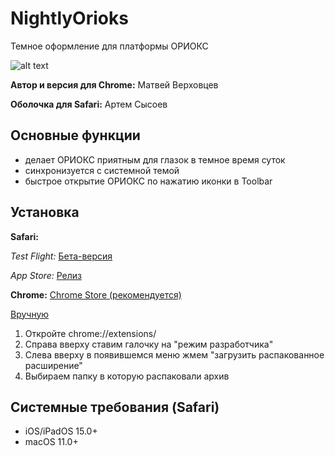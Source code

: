 # NightlyOrioks

Темное оформление для платформы ОРИОКС

![alt text](nightlyORIOKS_screenshot.png "Красивая картинка")

**Автор и версия для Chrome:** Матвей Верховцев

**Оболочка для Safari:** Артем Сысоев

## Основные функции
- делает ОРИОКС приятным для глазок в темное время суток
- синхронизуется с системной темой
- быстрое открытие ОРИОКС по нажатию иконки в Toolbar

## Установка
**Safari:**

*Test Flight:*
[Бета-версия](https://testflight.apple.com/join/TFj9hJaq)

*App Store:*
[Релиз](https://apps.apple.com/ru/app/%D0%BE%D1%80%D0%B8%D0%BE%D0%BA%D1%81-%D1%82%D0%B5%D0%BC%D0%BD%D0%B0%D1%8F-%D1%82%D0%B5%D0%BC%D0%B0/id1610349126?l=en&mt=12)

**Chrome:**
[Chrome Store (рекомендуется)](https://chrome.google.com/webstore/detail/%D1%82%D0%B5%D0%BC%D0%BD%D0%B0%D1%8F-%D1%82%D0%B5%D0%BC%D0%B0-%D0%B4%D0%BB%D1%8F-%D0%BE%D1%80%D0%B8%D0%BE%D0%BA%D1%81/ceghondajoinamhobnagmeoiccjlhnhj?hl=ru-ru)

[Вручную](https://github.com/TemaSysoev/NightlyOrioks/releases)
1. Откройте chrome://extensions/
2. Справа вверху ставим галочку на "режим разработчика"
3. Слева вверху в появившемся меню жмем "загрузить распакованное расширение"
4. Выбираем папку в которую распаковали архив
## Системные требования (Safari)

- iOS/iPadOS 15.0+
- macOS 11.0+

